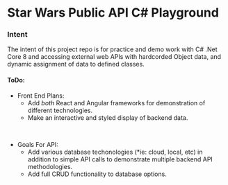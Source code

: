 # Star Wars Public API C# Playground

### Intent
The intent of this project repo is for practice and demo work with C# .Net Core 8 and accessing external web APIs with hardcorded Object data, and dynamic assignment of data to defined classes.  


#### ToDo:
- Front End Plans:
  - Add *both* React and Angular frameworks for demonstration of different technologies.
  - Make an interactive and styled display of backend data.

 <br>
    
- Goals For API:
    -  Add various database techonologies (*ie: cloud, local, etc) in addition to simple API calls to demonstrate multiple backend API methodologies.
    -  Add full CRUD functionality to database options.


